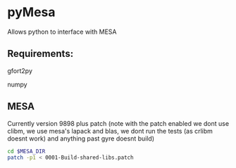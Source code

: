 # pyMesa
Allows python to interface with MESA

## Requirements:
gfort2py 

numpy

## MESA
Currently version 9898 plus patch (note with the patch enabled we dont use clibm, we use mesa's lapack and blas, we dont run the tests (as crlibm doesnt work) and anything past gyre doesnt build)

````bash
cd $MESA_DIR
patch -p1 < 0001-Build-shared-libs.patch
````
